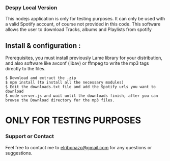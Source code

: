 ### Despy Local Version
This nodejs application is only for testing purposes. It can only be used with a valid Spotify account, of course not provided in this code. This software allows the user to download Tracks, albums and Playlists from spotify

## Install & configuration :
Prerequisites, you must install previously Lame library for your distribution, and also software like avconf (libav) or ffmpeg to write the mp3 tags directly to the files.

```
$ Download and extract the .zip
$ npm install (to install all the necessary modules)
$ Edit the downloads.txt file and add the Spotify urls you want to download
$ node server.js and wait until the downloads finish, after you can browse the Download directory for the mp3 files.
```

# ONLY FOR TESTING PURPOSES

### Support or Contact
Feel free to contact me to elribonazo@gmail.com for any questions or suggestions.

